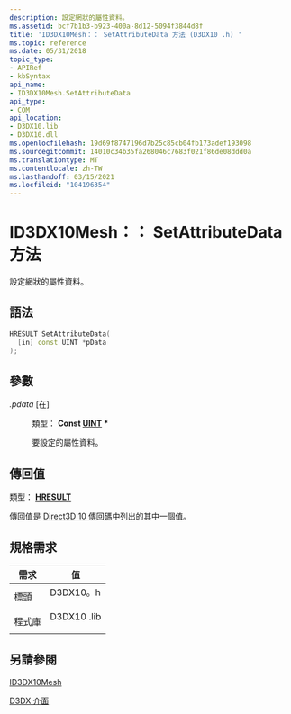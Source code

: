 ```yaml
---
description: 設定網狀的屬性資料。
ms.assetid: bcf7b1b3-b923-400a-8d12-5094f3844d8f
title: 'ID3DX10Mesh：： SetAttributeData 方法 (D3DX10 .h) '
ms.topic: reference
ms.date: 05/31/2018
topic_type:
- APIRef
- kbSyntax
api_name:
- ID3DX10Mesh.SetAttributeData
api_type:
- COM
api_location:
- D3DX10.lib
- D3DX10.dll
ms.openlocfilehash: 19d69f8747196d7b25c85cb04fb173adef193098
ms.sourcegitcommit: 14010c34b35fa268046c7683f021f86de08ddd0a
ms.translationtype: MT
ms.contentlocale: zh-TW
ms.lasthandoff: 03/15/2021
ms.locfileid: "104196354"
---
```

# <a name="id3dx10meshsetattributedata-method"></a>ID3DX10Mesh：： SetAttributeData 方法

設定網狀的屬性資料。

## <a name="syntax"></a>語法


```C++
HRESULT SetAttributeData(
  [in] const UINT *pData
);
```



## <a name="parameters"></a>參數

<dl> <dt>

*.pdata* \[在\]
</dt> <dd>

類型： **Const [**UINT**](../winprog/windows-data-types.md) \***

要設定的屬性資料。

</dd> </dl>

## <a name="return-value"></a>傳回值

類型： **[ **HRESULT**](https://msdn.microsoft.com/library/Bb401631(v=MSDN.10).aspx)**

傳回值是 [Direct3D 10 傳回碼](d3d10-graphics-reference-returnvalues.md)中列出的其中一個值。

## <a name="requirements"></a>規格需求



| 需求 | 值 |
|--------------------|---------------------------------------------------------------------------------------|
| 標頭<br/>  | <dl> <dt>D3DX10。h</dt> </dl>   |
| 程式庫<br/> | <dl> <dt>D3DX10 .lib</dt> </dl> |



## <a name="see-also"></a>另請參閱

<dl> <dt>

[ID3DX10Mesh](id3dx10mesh.md)
</dt> <dt>

[D3DX 介面](d3d10-graphics-reference-d3dx10-interfaces.md)
</dt> </dl>

 

 
